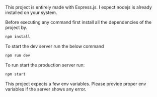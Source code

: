 This project is entirely made with Express.js. I expect nodejs is already installed on your system.

Before executing any command first install all the dependencies of the project by.

```bash
npm install
```

To start the dev server run the below command

```bash
npm run dev
```

To run start the production server run:

```bash
npm start
```

This project expects a few env variables. Please provide proper env variables if the server shows any error.
